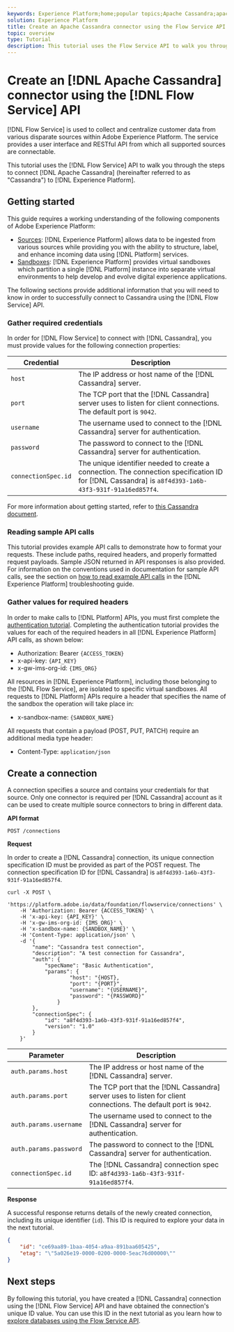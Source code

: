 ```yaml
---
keywords: Experience Platform;home;popular topics;Apache Cassandra;apache cassandra;Cassandra;cassandra
solution: Experience Platform
title: Create an Apache Cassandra connector using the Flow Service API
topic: overview
type: Tutorial
description: This tutorial uses the Flow Service API to walk you through the steps to connect Apache Cassandra (hereinafter referred to as "Cassandra") to Experience Platform.
---
```


# Create an [!DNL Apache Cassandra] connector using the [!DNL Flow Service] API

[!DNL Flow Service] is used to collect and centralize customer data from various disparate sources within Adobe Experience Platform. The service provides a user interface and RESTful API from which all supported sources are connectable.

This tutorial uses the [!DNL Flow Service] API to walk you through the steps to connect [!DNL Apache Cassandra] (hereinafter referred to as "Cassandra") to [!DNL Experience Platform].

## Getting started

This guide requires a working understanding of the following components of Adobe Experience Platform:

*   [Sources](../../../../home.md): [!DNL Experience Platform] allows data to be ingested from various sources while providing you with the ability to structure, label, and enhance incoming data using [!DNL Platform] services.
*   [Sandboxes](../../../../../sandboxes/home.md): [!DNL Experience Platform] provides virtual sandboxes which partition a single [!DNL Platform] instance into separate virtual environments to help develop and evolve digital experience applications.

The following sections provide additional information that you will need to know in order to successfully connect to Cassandra using the [!DNL Flow Service] API.

### Gather required credentials

In order for [!DNL Flow Service] to connect with [!DNL Cassandra], you must provide values for the following connection properties:

| Credential | Description |
| ---------- | ----------- |
| `host` | The IP address or host name of the [!DNL Cassandra] server. |
| `port` | The TCP port that the [!DNL Cassandra] server uses to listen for client connections. The default port is `9042`. |
| `username` | The username used to connect to the [!DNL Cassandra] server for authentication. |
| `password` | The password to connect to the [!DNL Cassandra] server for authentication. |
| `connectionSpec.id` | The unique identifier needed to create a connection. The connection specification ID for [!DNL Cassandra] is `a8f4d393-1a6b-43f3-931f-91a16ed857f4`. |

For more information about getting started, refer to [this Cassandra document](https://cassandra.apache.org/doc/latest/operating/security.html#authentication).

### Reading sample API calls

This tutorial provides example API calls to demonstrate how to format your requests. These include paths, required headers, and properly formatted request payloads. Sample JSON returned in API responses is also provided. For information on the conventions used in documentation for sample API calls, see the section on [how to read example API calls](../../../../../landing/troubleshooting.md#how-do-i-format-an-api-request) in the [!DNL Experience Platform] troubleshooting guide.

### Gather values for required headers

In order to make calls to [!DNL Platform] APIs, you must first complete the [authentication tutorial](../../../../../tutorials/authentication.md). Completing the authentication tutorial provides the values for each of the required headers in all [!DNL Experience Platform] API calls, as shown below:

*   Authorization: Bearer `{ACCESS_TOKEN}`
*   x-api-key: `{API_KEY}`
*   x-gw-ims-org-id: `{IMS_ORG}`

All resources in [!DNL Experience Platform], including those belonging to the [!DNL Flow Service], are isolated to specific virtual sandboxes. All requests to [!DNL Platform] APIs require a header that specifies the name of the sandbox the operation will take place in:

*   x-sandbox-name: `{SANDBOX_NAME}`

All requests that contain a payload (POST, PUT, PATCH) require an additional media type header:

*   Content-Type: `application/json`

## Create a connection

A connection specifies a source and contains your credentials for that source. Only one connector is required per [!DNL Cassandra] account as it can be used to create multiple source connectors to bring in different data.

**API format**

```http
POST /connections
```

**Request**

In order to create a [!DNL Cassandra] connection, its unique connection specification ID must be provided as part of the POST request. The connection specification ID for [!DNL Cassandra] is `a8f4d393-1a6b-43f3-931f-91a16ed857f4`.

```shell
curl -X POST \
    'https://platform.adobe.io/data/foundation/flowservice/connections' \
    -H 'Authorization: Bearer {ACCESS_TOKEN}' \
    -H 'x-api-key: {API_KEY}' \
    -H 'x-gw-ims-org-id: {IMS_ORG}' \
    -H 'x-sandbox-name: {SANDBOX_NAME}' \
    -H 'Content-Type: application/json' \
    -d '{
        "name": "Cassandra test connection",
        "description": "A test connection for Cassandra",
        "auth": {
            "specName": "Basic Authentication",
            "params": {
                    "host": "{HOST},
                    "port": "{PORT}",
                    "username": "{USERNAME}",
                    "password": "{PASSWORD}"
                }
        },
        "connectionSpec": {
            "id": "a8f4d393-1a6b-43f3-931f-91a16ed857f4",
            "version": "1.0"
        }
    }'
```

| Parameter | Description |
| --------- | ----------- |
| `auth.params.host` | The IP address or host name of the [!DNL Cassandra] server. |
| `auth.params.port` | The TCP port that the [!DNL Cassandra] server uses to listen for client connections. The default port is `9042`. |
| `auth.params.username` | The username used to connect to the [!DNL Cassandra] server for authentication. |
| `auth.params.password` | The password to connect to the [!DNL Cassandra] server for authentication. |
| `connectionSpec.id` | The [!DNL Cassandra] connection spec ID: `a8f4d393-1a6b-43f3-931f-91a16ed857f4`. |

**Response**

A successful response returns details of the newly created connection, including its unique identifier (`id`). This ID is required to explore your data in the next tutorial.

```json
{
    "id": "ce69aa89-1baa-4054-a9aa-891baa605425",
    "etag": "\"5a026e19-0000-0200-0000-5eac76d00000\""
}
```

## Next steps

By following this tutorial, you have created a [!DNL Cassandra] connection using the [!DNL Flow Service] API and have obtained the connection's unique ID value. You can use this ID in the next tutorial as you learn how to [explore databases using the Flow Service API](../../explore/database-nosql.md).
